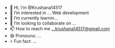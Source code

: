 - 👋 Hi, I’m @Krushana14517
- 👀 I’m interested in ... Web development
- 🌱 I’m currently learnin...
- 💞️ I’m looking to collaborate on ...
- 📫 How to reach me ...krushana14517@gmail.com
- 😄 Pronouns: ...
- ⚡ Fun fact: ...

<!---
Krushana14517/Krushana14517 is a ✨ special ✨ repository because its `README.md` (this file) appears on your GitHub profile.
You can click the Preview link to take a look at your changes.
--->
